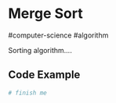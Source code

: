 # Merge Sort
#computer-science #algorithm 

Sorting algorithm....

## Code Example
```python
# finish me
```